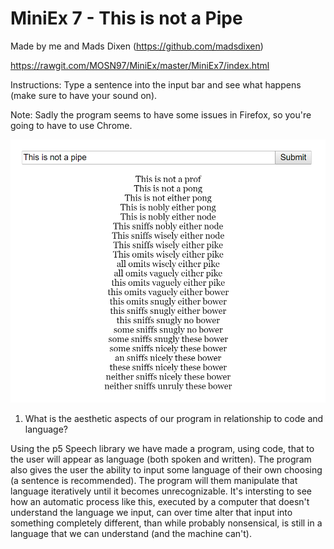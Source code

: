 # MiniEx 7 - This is not a Pipe

Made by me and Mads Dixen (https://github.com/madsdixen)

https://rawgit.com/MOSN97/MiniEx/master/MiniEx7/index.html

Instructions: Type a sentence into the input bar and see what happens (make sure to have your sound on).

Note: Sadly the program seems to have some issues in Firefox, so you're going to have to use Chrome.

![alt text](https://github.com/MOSN97/MiniEx/blob/master/MiniEx7/Capture.PNG)

1. What is the aesthetic aspects of our program in relationship to code and language?

Using the p5 Speech library we have made a program, using code, that to the user will appear as language (both spoken and written). The program also gives the user the ability to input some language of their own choosing (a sentence is recommended). The program will them manipulate that language iteratively until it becomes unrecognizable. It's intersting to see how an automatic process like this, executed by a computer that doesn't understand the language we input, can over time alter that input into  something completely different, than while probably nonsensical, is still in a language that we can understand (and the machine can't).
